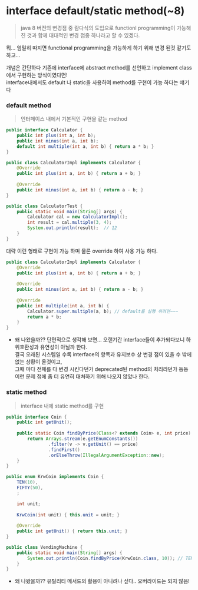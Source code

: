 # interface default/static method(~8)

> java 8 버전의 변경점 중 람다식의 도입으로 functionl programming이 가능해진 것과 함께 대대적인 변경 점중 하나라고 할 수 있겠다.

뭐... 엄밀히 따지면 functional programming을 가능하게 하기 위해 변경 된것 같기도 하고...

개념은 간단하다 기존에 interface에 abstract method를 선언하고 implement class 에서 구현하는 방식이였다면!   
interface내에서도 default 나 static을 사용하여 method를 구현이 가능 하다는 얘기다 

### default method
> 인터페이스 내에서 기본적인 구현을 같는 method
```java
public interface Calculator {
    public int plus(int a, int b);
    public int minus(int a, int b);
    default int multiple(int a, int b) { return a * b; }
}

public class CalculatorImpl implements Calculator {
    @Override
    public int plus(int a, int b) { return a + b; }
    
    @Override
    public int minus(int a, int b) { return a - b; }
}

public class CalculatorTest {
    public static void main(String[] args) {
        Calculator cal = new CalculatorImpl();
        int result = cal.multiple(3, 4);
        System.out.println(result);  // 12
    }
}
```
대략 이런 형태로 구현이 가능 하며 물론 override 하여 사용 가능 하다.
```java
public class CalculatorImpl implements Calculator {
    @Override
    public int plus(int a, int b) { return a + b; }
    
    @Override
    public int minus(int a, int b) { return a - b; }
    
    @Override
    public int multiple(int a, int b) {
        Calculator.super.multiple(a, b); // default를 실행 하려면~~~
        return a * b; 
    }
}
```

- 왜 나왔을까??
    단편적으로 생각해 보면... 오랜기간 interface들이 추가되다보니 하위호환성과 유연성이 아닐까 한다.   
    결국 오래된 시스템일 수록 interface의 항목과 유지보수 상 변경 점이 있을 수 밖에 없는 상황이 올것이고,   
    그때 마다 전체를 다 변경 시킨다던가 deprecated된 method의 처리라던가 등등 이런 문제 점에 좀 더 유연히 대처하기 위해 나오지 않았나 한다.

### static method
> interface 내에 static method를 구현

```java
public interface Coin {
    public int getUnit();
    
    public static Coin findByPrice(Class<? extends Coin> e, int price) {
        return Arrays.stream(e.getEnumConstants())
                .filter(v -> v.getUnit() == price)
                .findFirst()
                .orElseThrow(IllegalArgumentException::new);
    }
}

public enum KrwCoin implements Coin {
    TEN(10),
    FIFTY(50),
    ;

    int unit;
    
    KrwCoin(int unit) { this.unit = unit; }
    
    @Override
    public int getUnit() { return this.unit; }
}

public class VendingMachine {
    public static void main(String[] args) {
        System.out.println(Coin.findByPrice(KrwCoin.class, 10)); // TEN
    }
}
```

- 왜 나왔을까??
    유틸리티 메서드의 활용이 아니려나 싶다.. 
    오버라이드는 되지 않음!
